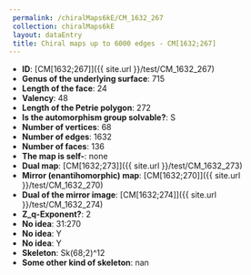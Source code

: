 ```yaml
--- 
 permalink: /chiralMaps6kE/CM_1632_267 
 collection: chiralMaps6kE
 layout: dataEntry
 title: Chiral maps up to 6000 edges - CM[1632;267]
---
```


- **ID**: [CM[1632;267]]({{ site.url }}/test/CM_1632_267)
- **Genus of the underlying surface**: 715
- **Length of the face**: 24
- **Valency**: 48
- **Length of the Petrie polygon**: 272
- **Is the automorphism group solvable?**: S
- **Number of vertices**: 68
- **Number of edges**: 1632
- **Number of faces**: 136
- **The map is self-**: none
- **Dual map**: [CM[1632;273]]({{ site.url }}/test/CM_1632_273)
- **Mirror (enantihomorphic) map**: [CM[1632;270]]({{ site.url }}/test/CM_1632_270)
- **Dual of the mirror image**: [CM[1632;274]]({{ site.url }}/test/CM_1632_274)
- **Z_q-Exponent?**: 2
- **No idea**:  31:270
- **No idea**: Y
- **No idea**: Y
- **Skeleton**: Sk(68;2)^12
- **Some other kind of skeleton**: nan
